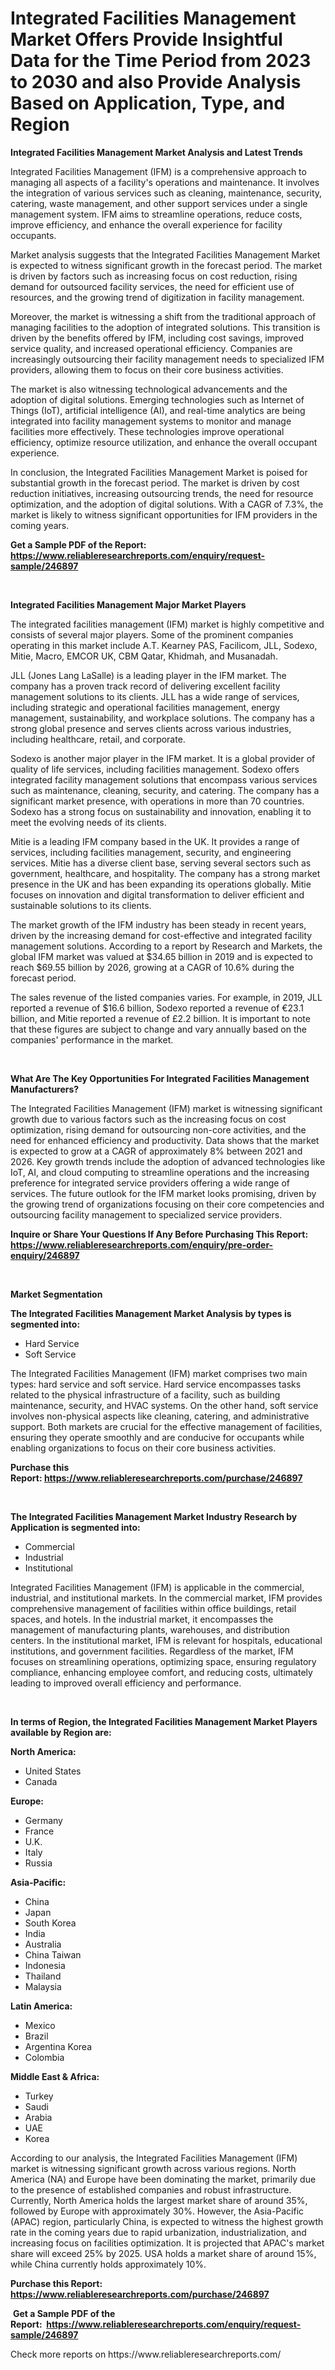 <p><h1>Integrated Facilities Management Market Offers Provide Insightful Data for the Time Period from 2023 to 2030 and also Provide Analysis Based on Application, Type, and Region</h1></p><p><strong>Integrated Facilities Management Market Analysis and Latest Trends</strong></p>
<p><p>Integrated Facilities Management (IFM) is a comprehensive approach to managing all aspects of a facility's operations and maintenance. It involves the integration of various services such as cleaning, maintenance, security, catering, waste management, and other support services under a single management system. IFM aims to streamline operations, reduce costs, improve efficiency, and enhance the overall experience for facility occupants.</p><p>Market analysis suggests that the Integrated Facilities Management Market is expected to witness significant growth in the forecast period. The market is driven by factors such as increasing focus on cost reduction, rising demand for outsourced facility services, the need for efficient use of resources, and the growing trend of digitization in facility management.</p><p>Moreover, the market is witnessing a shift from the traditional approach of managing facilities to the adoption of integrated solutions. This transition is driven by the benefits offered by IFM, including cost savings, improved service quality, and increased operational efficiency. Companies are increasingly outsourcing their facility management needs to specialized IFM providers, allowing them to focus on their core business activities.</p><p>The market is also witnessing technological advancements and the adoption of digital solutions. Emerging technologies such as Internet of Things (IoT), artificial intelligence (AI), and real-time analytics are being integrated into facility management systems to monitor and manage facilities more effectively. These technologies improve operational efficiency, optimize resource utilization, and enhance the overall occupant experience.</p><p>In conclusion, the Integrated Facilities Management Market is poised for substantial growth in the forecast period. The market is driven by cost reduction initiatives, increasing outsourcing trends, the need for resource optimization, and the adoption of digital solutions. With a CAGR of 7.3%, the market is likely to witness significant opportunities for IFM providers in the coming years.</p></p>
<p><strong>Get a Sample PDF of the Report:&nbsp; <a href="https://www.reliableresearchreports.com/enquiry/request-sample/246897">https://www.reliableresearchreports.com/enquiry/request-sample/246897</a></strong></p>
<p>&nbsp;</p>
<p><strong>Integrated Facilities Management Major Market Players</strong></p>
<p><p>The integrated facilities management (IFM) market is highly competitive and consists of several major players. Some of the prominent companies operating in this market include A.T. Kearney PAS, Facilicom, JLL, Sodexo, Mitie, Macro, EMCOR UK, CBM Qatar, Khidmah, and Musanadah. </p><p>JLL (Jones Lang LaSalle) is a leading player in the IFM market. The company has a proven track record of delivering excellent facility management solutions to its clients. JLL has a wide range of services, including strategic and operational facilities management, energy management, sustainability, and workplace solutions. The company has a strong global presence and serves clients across various industries, including healthcare, retail, and corporate.</p><p>Sodexo is another major player in the IFM market. It is a global provider of quality of life services, including facilities management. Sodexo offers integrated facility management solutions that encompass various services such as maintenance, cleaning, security, and catering. The company has a significant market presence, with operations in more than 70 countries. Sodexo has a strong focus on sustainability and innovation, enabling it to meet the evolving needs of its clients.</p><p>Mitie is a leading IFM company based in the UK. It provides a range of services, including facilities management, security, and engineering services. Mitie has a diverse client base, serving several sectors such as government, healthcare, and hospitality. The company has a strong market presence in the UK and has been expanding its operations globally. Mitie focuses on innovation and digital transformation to deliver efficient and sustainable solutions to its clients.</p><p>The market growth of the IFM industry has been steady in recent years, driven by the increasing demand for cost-effective and integrated facility management solutions. According to a report by Research and Markets, the global IFM market was valued at $34.65 billion in 2019 and is expected to reach $69.55 billion by 2026, growing at a CAGR of 10.6% during the forecast period.</p><p>The sales revenue of the listed companies varies. For example, in 2019, JLL reported a revenue of $16.6 billion, Sodexo reported a revenue of €23.1 billion, and Mitie reported a revenue of £2.2 billion. It is important to note that these figures are subject to change and vary annually based on the companies' performance in the market.</p></p>
<p>&nbsp;</p>
<p><strong>What Are The Key Opportunities For Integrated Facilities Management Manufacturers?</strong></p>
<p><p>The Integrated Facilities Management (IFM) market is witnessing significant growth due to various factors such as the increasing focus on cost optimization, rising demand for outsourcing non-core activities, and the need for enhanced efficiency and productivity. Data shows that the market is expected to grow at a CAGR of approximately 8% between 2021 and 2026. Key growth trends include the adoption of advanced technologies like IoT, AI, and cloud computing to streamline operations and the increasing preference for integrated service providers offering a wide range of services. The future outlook for the IFM market looks promising, driven by the growing trend of organizations focusing on their core competencies and outsourcing facility management to specialized service providers.</p></p>
<p><strong>Inquire or Share Your Questions If Any Before Purchasing This Report: <a href="https://www.reliableresearchreports.com/enquiry/pre-order-enquiry/246897">https://www.reliableresearchreports.com/enquiry/pre-order-enquiry/246897</a></strong></p>
<p>&nbsp;</p>
<p><strong>Market Segmentation</strong></p>
<p><strong>The Integrated Facilities Management Market Analysis by types is segmented into:</strong></p>
<p><ul><li>Hard Service</li><li>Soft Service</li></ul></p>
<p><p>The Integrated Facilities Management (IFM) market comprises two main types: hard service and soft service. Hard service encompasses tasks related to the physical infrastructure of a facility, such as building maintenance, security, and HVAC systems. On the other hand, soft service involves non-physical aspects like cleaning, catering, and administrative support. Both markets are crucial for the effective management of facilities, ensuring they operate smoothly and are conducive for occupants while enabling organizations to focus on their core business activities.</p></p>
<p><strong>Purchase this Report:&nbsp;<a href="https://www.reliableresearchreports.com/purchase/246897">https://www.reliableresearchreports.com/purchase/246897</a></strong></p>
<p>&nbsp;</p>
<p><strong>The Integrated Facilities Management Market Industry Research by Application is segmented into:</strong></p>
<p><ul><li>Commercial</li><li>Industrial</li><li>Institutional</li></ul></p>
<p><p>Integrated Facilities Management (IFM) is applicable in the commercial, industrial, and institutional markets. In the commercial market, IFM provides comprehensive management of facilities within office buildings, retail spaces, and hotels. In the industrial market, it encompasses the management of manufacturing plants, warehouses, and distribution centers. In the institutional market, IFM is relevant for hospitals, educational institutions, and government facilities. Regardless of the market, IFM focuses on streamlining operations, optimizing space, ensuring regulatory compliance, enhancing employee comfort, and reducing costs, ultimately leading to improved overall efficiency and performance.</p></p>
<p>&nbsp;</p>
<p><strong>In terms of Region, the Integrated Facilities Management Market Players available by Region are:</strong></p>
<p>
    <p> <strong> North America: </strong>
        <ul>
            <li>United States</li>
            <li>Canada</li>
        </ul>
        </p> 
    <p> <strong> Europe: </strong>
        <ul>
            <li>Germany</li>
            <li>France</li>
            <li>U.K.</li>
            <li>Italy</li>
            <li>Russia</li>
        </ul>
        </p> 
    <p> <strong> Asia-Pacific: </strong>
        <ul>
            <li>China</li>
            <li>Japan</li>
            <li>South Korea</li>
            <li>India</li>
            <li>Australia</li>
            <li>China Taiwan</li>
            <li>Indonesia</li>
            <li>Thailand</li>
            <li>Malaysia</li>
        </ul>
        </p> 
    <p> <strong> Latin America: </strong>
        <ul>
            <li>Mexico</li>
            <li>Brazil</li>
            <li>Argentina Korea</li>
            <li>Colombia</li>
        </ul>
        </p> 
    <p> <strong> Middle East & Africa: </strong>
        <ul>
            <li>Turkey</li>
            <li>Saudi</li>
            <li>Arabia</li>
            <li>UAE</li>
            <li>Korea</li>
        </ul>
    </p>
    </p>
<p><p>According to our analysis, the Integrated Facilities Management (IFM) market is witnessing significant growth across various regions. North America (NA) and Europe have been dominating the market, primarily due to the presence of established companies and robust infrastructure. Currently, North America holds the largest market share of around 35%, followed by Europe with approximately 30%. However, the Asia-Pacific (APAC) region, particularly China, is expected to witness the highest growth rate in the coming years due to rapid urbanization, industrialization, and increasing focus on facilities optimization. It is projected that APAC's market share will exceed 25% by 2025. USA holds a market share of around 15%, while China currently holds approximately 10%.</p></p>
<p><strong>Purchase this Report: <a href="https://www.reliableresearchreports.com/purchase/246897">https://www.reliableresearchreports.com/purchase/246897</a></strong></p>
<p>&nbsp;<strong>Get a Sample PDF of the Report:&nbsp;&nbsp;<a href="https://www.reliableresearchreports.com/enquiry/request-sample/246897">https://www.reliableresearchreports.com/enquiry/request-sample/246897</a></strong></p>
<p><strong></strong></p>
<p>Check more reports on https://www.reliableresearchreports.com/</p>